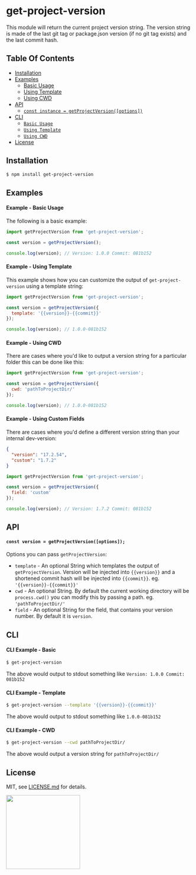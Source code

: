 # get-project-version

This module will return the current project version string. The version string is made of the last git tag or package.json version (if no git tag exists) and the last commit hash.

## Table Of Contents

- [Installation](#installation)
- [Examples](#examples)
  + [Basic Usage](#example-basic-usage)
  + [Using Template](#example-using-template)
  + [Using CWD](#example-using-cwd)
- [API](#api)
  + [`const instance = getProjectVersion([options])`](#const-instance-getprojectversion-options)
- [CLI](#cli)
  + [`Basic Usage`](#cli-example-basic)
  + [`Using Template`](#cli-example-template)
  + [`Using CWD`](#cli-example-cwd)
- [License](http://github.com/Shopify/get-project-version/blob/master/LICENSE.md)

## Installation
```bash
$ npm install get-project-version
```

## Examples

#### Example - Basic Usage

The following is a basic example:

```javascript
import getProjectVersion from 'get-project-version';

const version = getProjectVersion();

console.log(version); // Version: 1.0.0 Commit: 081b152
```

#### Example - Using Template

This example shows how you can customize the output of `get-project-version` using a template string:

```javascript
import getProjectVersion from 'get-project-version';

const version = getProjectVersion({
  template: '{{version}}-{{commit}}'
});

console.log(version); // 1.0.0-081b152
```

#### Example - Using CWD

There are cases where you'd like to output a version string for a particular folder this can be done like this:

```javascript
import getProjectVersion from 'get-project-version';

const version = getProjectVersion({
  cwd: 'pathToProjectDir/'
});

console.log(version); // 1.0.0-081b152
```

#### Example - Using Custom Fields

There are cases where you'd define a different version string than your internal dev-version:

```json
{
  "version": "17.2.54",
  "custom": "1.7.2"
}
```

```javascript
import getProjectVersion from 'get-project-version';

const version = getProjectVersion({
  field: 'custom'
});

console.log(version); // Version: 1.7.2 Commit: 081b152
```

## API

#### `const version = getProjectVersion([options]);`

Options you can pass `getProjectVersion`:
- `template` - An optional String which templates the output of `getProjectVersion`. Version will be injected into `{{version}}` and a shortened commit hash will be injected into `{{commit}}`. eg. `'{{version}}-{{commit}}'`
- `cwd` - An optional String. By default the current working directory will be `process.cwd()` you can modify this by passing a path. eg. `'pathToProjectDir/'`
- `field` - An optional String for the field, that contains your version number. By default it is `version`.
## CLI

#### CLI Example - Basic

```bash
$ get-project-version
```

The above would output to stdout something like `Version: 1.0.0 Commit: 081b152`

#### CLI Example - Template

```bash
$ get-project-version --template '{{version}}-{{commit}}'
```

The above would output to stdout something like `1.0.0-081b152`

#### CLI Example - CWD

```bash
$ get-project-version --cwd pathToProjectDir/
```

The above would output a version string for `pathToProjectDir/`


## License

MIT, see [LICENSE.md](http://github.com/Shopify/get-project-version/blob/master/LICENSE.md) for details.

<img src="https://cdn.shopify.com/shopify-marketing_assets/builds/19.0.0/shopify-full-color-black.svg" width="200" />
